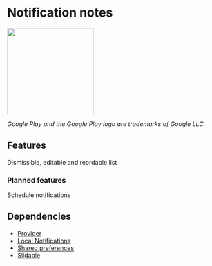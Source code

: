 # Notification notes

<a href='https://play.google.com/store/apps/details?id=no.berge.notificationnotes&pcampaignid=pcampaignidMKT-Other-global-all-co-prtnr-py-PartBadge-Mar2515-1'><img src='https://play.google.com/intl/en_us/badges/static/images/badges/en_badge_web_generic.png' width="200"/></a> 

*Google Play and the Google Play logo are trademarks of Google LLC.*

## Features

Dismissible, editable and reordable list

### Planned features

Schedule notifications

## Dependencies

* [Provider](https://pub.flutter-io.cn/packages/provider)
* [Local Notifications](https://pub.flutter-io.cn/packages/flutter_local_notifications)
* [Shared preferences](https://pub.flutter-io.cn/packages/shared_preferences)
* [Slidable](https://pub.flutter-io.cn/packages/flutter_slidable)
